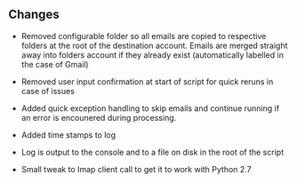 Changes
-----
- Removed configurable folder so all emails are copied to respective folders at the root of the destination account. Emails are merged straight away into folders account if they already exist (automatically labelled in the case of Gmail)

- Removed user input confirmation at start of script for quick reruns in case of issues

- Added quick exception handling to skip emails and continue running if an error is encounered during processing.

- Added time stamps to log

- Log is output to the console and to a file on disk in the root of the script

- Small tweak to Imap client call to get it to work with Python 2.7

